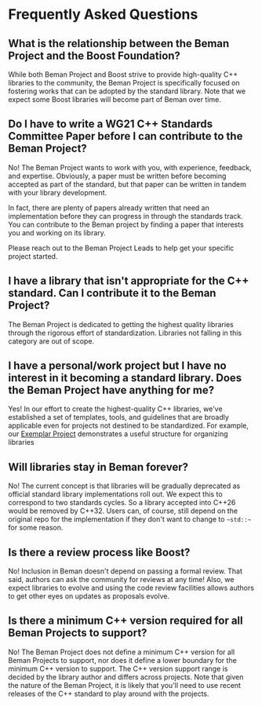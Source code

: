 <!--
SPDX-License-Identifier: Apache-2.0 WITH LLVM-exception
-->

# Frequently Asked Questions

## What is the relationship between the Beman Project and the Boost Foundation?

While both Beman Project and Boost strive to provide high-quality C++ libraries to the community, the Beman Project is specifically focused on fostering works that can be adopted by the standard library.
Note that we expect some Boost libraries will become part of Beman over time.

## Do I have to write a WG21 C++ Standards Committee Paper before I can contribute to the Beman Project?

No!
The Beman Project wants to work with you, with experience, feedback, and expertise.
Obviously, a paper must be written before becoming accepted as part of the standard, but that paper can be written in tandem with your library development.

In fact, there are plenty of papers already written that need an implementation before they can progress in through the standards track.
You can contribute to the Beman project by finding a paper that interests you and working on its library.

Please reach out to the Beman Project Leads to help get your specific project started.

## I have a library that isn't appropriate for the C++ standard. Can I contribute it to the Beman Project?

The Beman Project is dedicated to getting the highest quality libraries through the rigorous effort of standardization.
Libraries not falling in this category are out of scope.

## I have a personal/work project but I have no interest in it becoming a standard library. Does the Beman Project have anything for me?

Yes!
In our effort to create the highest-quality C++ libraries, we've established a set of templates, tools, and guidelines that are broadly applicable even for projects not destined to be standardized. For example, our [Exemplar Project](https://github.com/bemanproject/exemplar) demonstrates a useful structure for organizing libraries

## Will libraries stay in Beman forever?

No!
The current concept is that libraries will be gradually deprecated as official standard library implementations roll out. We expect this to correspond to two standards cycles. So a library accepted into C++26 would be removed by C++32. Users can, of course, still depend on the original repo for the implementation if they don't want to change to `~std::~` for some reason.

## Is there a review process like Boost?

No!
Inclusion in Beman doesn't depend on passing a formal review.
That said, authors can ask the community for reviews at any time!
Also, we expect libraries to evolve and using the code review facilities allows authors to get other eyes on updates as proposals evolve.

## Is there a minimum C++ version required for all Beman Projects to support?

No!
The Beman Project does not define a minimum C++ version for all Beman Projects to support,
nor does it define a lower boundary for the minimum C++ version to support.
The C++ version support range is decided by the library author and differs across projects.
Note that given the nature of the Beman Project,
it is likely that you'll need to use recent releases of the C++ standard to play around with the projects.
